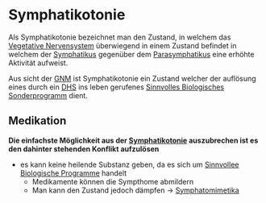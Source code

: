 # Symphatikotonie

Als Symphatikotonie bezeichnet man den Zustand, in welchem das [Vegetative Nervensystem](../../../../Menschlicher%20Körper/Nervensystem/Vegetatives%20Nervensystem/Vegetatives%20Nervensystem.md) überwiegend in einem Zustand befindet in welchem der [Symphatikus](../../../../Menschlicher%20Körper/Nervensystem/Vegetatives%20Nervensystem/Symphatikus/Symphatikus.md) gegenüber dem [Parasymphatikus](../../../../Menschlicher%20Körper/Nervensystem/Vegetatives%20Nervensystem/Parasymphatikus/Parasymphatikus.md) eine erhöhte Aktivität aufweist.

Aus sicht der [GNM](../../GNM.md) ist Symphatikotonie ein Zustand welcher der auflösung eines durch ein [DHS](../BN1.md#DHS) ins leben gerufenes [Sinnvolles Biologisches Sonderprogramm](../../SBS.md#Sinnvolles%20Biologisches%20Sonderprogramm) dient.

## Medikation
 **Die einfachste Möglichkeit aus der [Symphatikotonie](Symphatikotonie.md#Symphatikotonie) auszubrechen ist es den dahinter stehenden Konflikt aufzulösen**
- es kann keine heilende Substanz geben, da es sich um [Sinnvollee Biologische Programme](../../SBS.md#Sinnvolles%20Biologisches%20Sonderprogramm) handelt
	- Medikamente können die Sympthome abmildern
	- Man kann den Zustand jedoch dämpfen -> [Symphatomimetika](../../../../Menschlicher%20Körper/Nervensystem/Vegetatives%20Nervensystem/Symphatikus/Symphatikus.md#Symphatomimetika)

